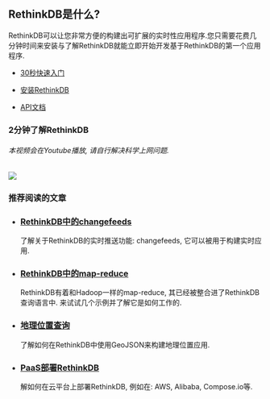<section class="docs-landing">
    <section class="docs-intro">
        <h2>RethinkDB是什么?</h2>
        <p>
            RethinkDB可以让您非常方便的构建出可扩展的实时性应用程序.您只需要花费几分钟时间来安装与了解RethinkDB就能立即开始开发基于RethinkDB的第一个应用程序.
        </p>
        <ul class="primary-docs">
            <li class="quickstart">
                <a href="/#/Docs/1-1">
                    <p>30秒快速入门</p>
                </a>
            </li>
            <li class="install">
                <a href="/#/Docs/1-2">
                    <p>安装RethinkDB</p>
                </a>
            </li>
            <li class="api">
                <a href="https://www.rethinkdb.com/api/javascript/">
                    <p>API文档</p>
                </a>
            </li>
         </ul>
    </section>
    <section class="intro-video">
        <h1>2分钟了解RethinkDB</h1>
        <h6>本视频会在Youtube播放, 请自行解决科学上网问题.</h6>
        <a class="video" href="https://www.youtube.com/watch?v=qKPKsBNw604">
            <img src="/DocsPages/images/what-is-rethinkdb.png">
            <div class="video-modal" data-youtube-id="qKPKsBNw604" style="display: none;">
                <div class="iframe-container"></div>
            </div>
        </a>
    </section>
    <section class="featured-articles">
        <h1>推荐阅读的文章</h1>
        <ul class="article-list">
            <li>
                <h1><a href="/#/Docs/2-6">RethinkDB中的changefeeds</a></h1>
                <p>了解关于RethinkDB的实时推送功能: changefeeds, 它可以被用于构建实时应用.</p>
            </li>
            <li>
                <h1><a href="/#/Docs/2-5">RethinkDB中的map-reduce</a></h1>
                <p>RethinkDB有着和Hadoop一样的map-reduce, 其已经被整合进了RethinkDB查询语言中. 来试试几个示例并了解它是如何工作的.</p>
            </li>
            <li>
                <h1><a href="/#/Docs/3-3">地理位置查询</a></h1>
                <p>了解如何在RethinkDB中使用GeoJSON来构建地理位置应用.</p>
            </li>
            <li>
                <h1><a href="https://www.rethinkdb.com/docs/paas/">PaaS部署RethinkDB</a></h1>
                <p>解如何在云平台上部署RethinkDB, 例如在: AWS, Alibaba, Compose.io等.</p>
            </li>
        </ul>
    </section>
</section>